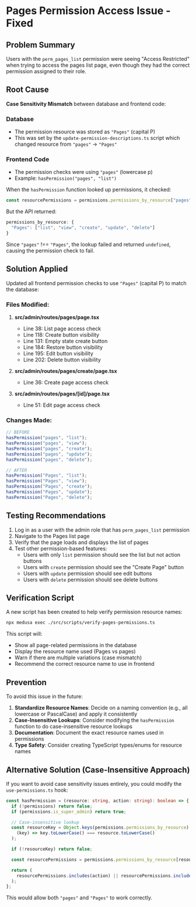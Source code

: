 # Pages Permission Access Issue - Fixed

## Problem Summary

Users with the `perm_pages_list` permission were seeing "Access Restricted" when trying to access the pages list page, even though they had the correct permission assigned to their role.

## Root Cause

**Case Sensitivity Mismatch** between database and frontend code:

### Database

- The permission resource was stored as `"Pages"` (capital P)
- This was set by the `update-permission-descriptions.ts` script which changed resource from `"pages"` → `"Pages"`

### Frontend Code

- The permission checks were using `"pages"` (lowercase p)
- Example: `hasPermission("pages", "list")`

When the `hasPermission` function looked up permissions, it checked:

```javascript
const resourcePermissions = permissions.permissions_by_resource["pages"];
```

But the API returned:

```javascript
permissions_by_resource: {
  "Pages": ["list", "view", "create", "update", "delete"]
}
```

Since `"pages"` !== `"Pages"`, the lookup failed and returned `undefined`, causing the permission check to fail.

## Solution Applied

Updated all frontend permission checks to use `"Pages"` (capital P) to match the database:

### Files Modified:

1. **src/admin/routes/pages/page.tsx**

   - Line 38: List page access check
   - Line 118: Create button visibility
   - Line 131: Empty state create button
   - Line 184: Restore button visibility
   - Line 195: Edit button visibility
   - Line 202: Delete button visibility

2. **src/admin/routes/pages/create/page.tsx**

   - Line 36: Create page access check

3. **src/admin/routes/pages/[id]/page.tsx**
   - Line 51: Edit page access check

### Changes Made:

```typescript
// BEFORE
hasPermission("pages", "list");
hasPermission("pages", "view");
hasPermission("pages", "create");
hasPermission("pages", "update");
hasPermission("pages", "delete");

// AFTER
hasPermission("Pages", "list");
hasPermission("Pages", "view");
hasPermission("Pages", "create");
hasPermission("Pages", "update");
hasPermission("Pages", "delete");
```

## Testing Recommendations

1. Log in as a user with the admin role that has `perm_pages_list` permission
2. Navigate to the Pages list page
3. Verify that the page loads and displays the list of pages
4. Test other permission-based features:
   - Users with only `list` permission should see the list but not action buttons
   - Users with `create` permission should see the "Create Page" button
   - Users with `update` permission should see edit buttons
   - Users with `delete` permission should see delete buttons

## Verification Script

A new script has been created to help verify permission resource names:

```bash
npx medusa exec ./src/scripts/verify-pages-permissions.ts
```

This script will:

- Show all page-related permissions in the database
- Display the resource name used (Pages vs pages)
- Warn if there are multiple variations (case mismatch)
- Recommend the correct resource name to use in frontend

## Prevention

To avoid this issue in the future:

1. **Standardize Resource Names**: Decide on a naming convention (e.g., all lowercase or PascalCase) and apply it consistently
2. **Case-Insensitive Lookups**: Consider modifying the `hasPermission` function to do case-insensitive resource lookups
3. **Documentation**: Document the exact resource names used in permissions
4. **Type Safety**: Consider creating TypeScript types/enums for resource names

## Alternative Solution (Case-Insensitive Approach)

If you want to avoid case sensitivity issues entirely, you could modify the `use-permissions.ts` hook:

```typescript
const hasPermission = (resource: string, action: string): boolean => {
  if (!permissions) return false;
  if (permissions.is_super_admin) return true;

  // Case-insensitive lookup
  const resourceKey = Object.keys(permissions.permissions_by_resource).find(
    (key) => key.toLowerCase() === resource.toLowerCase()
  );

  if (!resourceKey) return false;

  const resourcePermissions = permissions.permissions_by_resource[resourceKey];

  return (
    resourcePermissions.includes(action) || resourcePermissions.includes("all")
  );
};
```

This would allow both `"pages"` and `"Pages"` to work correctly.
